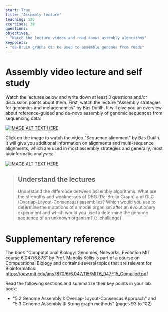 ```yaml
---
start: True
title: "Assembly lecture"
teaching: 120
exercises: 30
questions:
objectives:
- "Watch the lecture videos and read about assembly algorithms"
keypoints:
- "de-Bruin graphs can be used to assemble genomes from reads"
---
```


# Assembly video lecture and self study

Watch the lectures below and write down at least 3 questions and/or discussion points about them. First, watch 
the lecture "Assembly strategies for genomics and metagenomics" by Bas Dutilh. It will give you an overview about
reference-guided and de-novo assembly of genomic sequences from sequencing data:
  
[![IMAGE ALT TEXT HERE](https://img.youtube.com/vi/mHmMbPxKmn0/0.jpg)](https://www.youtube.com/watch?v=mHmMbPxKmn0)  

Click on the image to watch the video "Sequence alignment" by Bas Dutilh. It will give you additional information
on alignments and multi-sequence alignments, which are used in most assembly strategies and generally, most 
bioinformatic analyses:
  
[![IMAGE ALT TEXT HERE](https://img.youtube.com/vi/MgdfZTA-J3o/0.jpg)](https://www.youtube.com/watch?v=MgdfZTA-J3o)


> ## Understand the lectures
> Understand the difference between assembly algorithms. What are the strengths and weaknesses of
> DBG (De-Bruijn Graph) and OLC (Overlap-Layout-Consensus) assemblies? Which would you use to determine the
> mutations of a model organism after an evolutionary experiment and which would you use to determine the
> genome sequence of an unknown organism?
{: .challenge}

# Supplementary reference 

The book "Computational Biology: Genomes, Networks, Evolution MIT course 6.047/6.878" by Prof. Manolis Kellis 
is part of a course on Computational Biology and contains several topics that are relevant for Bioinformatics: 
https://ocw.mit.edu/ans7870/6/6.047/f15/MIT6_047F15_Compiled.pdf 

Read the following sections and summarize their key points in your lab book:  

- "5.2 Genome Assembly I: Overlap-Layout-Consensus Approach" and "5.3 Genome Assembly II: String graph methods" (pages 93 to 102)

